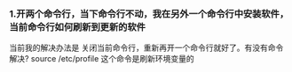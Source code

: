 ### 1.开两个命令行，当下命令行不动，我在另外一个命令行中安装软件，当前命令行如何刷新到更新的软件

当前我的解决办法是  关闭当前命令行，重新再开一个命令行就好了。有没有命令解决?  source /etc/profile 这个命令是刷新环境变量的